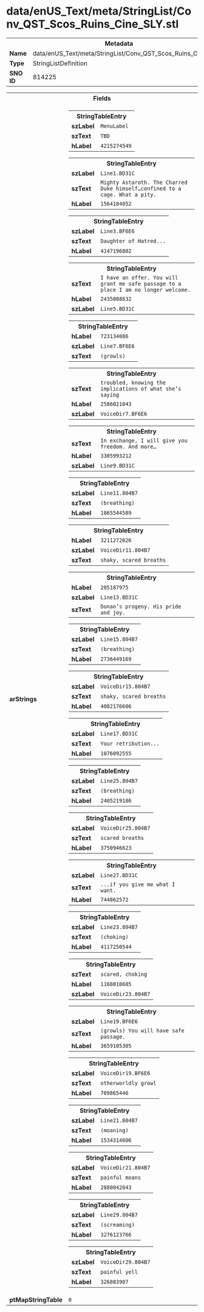 <h1>data/enUS_Text/meta/StringList/Conv_QST_Scos_Ruins_Cine_SLY.stl</h1><table><tr><th colspan="100%">Metadata</th></tr><tr><td><b>Name</b></td><td>data/enUS_Text/meta/StringList/Conv_QST_Scos_Ruins_Cine_SLY.stl</td></tr><tr><td><b>Type</b></td><td>StringListDefinition</td></tr><tr><td><b>SNO ID</b></td><td>814225</td></tr></table>

<table><tr><th colspan="100%">Fields</th></tr><tr><td><b>arStrings</b></td><td><table><tr><th colspan="100%">StringTableEntry</th></tr><tr><td><b>szLabel</b></td><td><code>MenuLabel</code></td></tr><tr><td><b>szText</b></td><td><code>TBD</code></td></tr><tr><td><b>hLabel</b></td><td><code>4215274549</code></td></tr></table>


<table><tr><th colspan="100%">StringTableEntry</th></tr><tr><td><b>szLabel</b></td><td><code>Line1.BD31C</code></td></tr><tr><td><b>szText</b></td><td><code>Mighty Astaroth. The Charred Duke himself…confined to a cage. What a pity.</code></td></tr><tr><td><b>hLabel</b></td><td><code>1564184052</code></td></tr></table>


<table><tr><th colspan="100%">StringTableEntry</th></tr><tr><td><b>szLabel</b></td><td><code>Line3.BF6E6</code></td></tr><tr><td><b>szText</b></td><td><code>Daughter of Hatred...</code></td></tr><tr><td><b>hLabel</b></td><td><code>4147196802</code></td></tr></table>


<table><tr><th colspan="100%">StringTableEntry</th></tr><tr><td><b>szText</b></td><td><code>I have an offer. You will grant me safe passage to a place I am no longer welcome.</code></td></tr><tr><td><b>hLabel</b></td><td><code>2435088632</code></td></tr><tr><td><b>szLabel</b></td><td><code>Line5.BD31C</code></td></tr></table>


<table><tr><th colspan="100%">StringTableEntry</th></tr><tr><td><b>hLabel</b></td><td><code>723134086</code></td></tr><tr><td><b>szLabel</b></td><td><code>Line7.BF6E6</code></td></tr><tr><td><b>szText</b></td><td><code>(growls)</code></td></tr></table>


<table><tr><th colspan="100%">StringTableEntry</th></tr><tr><td><b>szText</b></td><td><code>troubled, knowing the implications of what she’s saying</code></td></tr><tr><td><b>hLabel</b></td><td><code>2586021043</code></td></tr><tr><td><b>szLabel</b></td><td><code>VoiceDir7.BF6E6</code></td></tr></table>


<table><tr><th colspan="100%">StringTableEntry</th></tr><tr><td><b>szText</b></td><td><code>In exchange, I will give you freedom. And more…</code></td></tr><tr><td><b>hLabel</b></td><td><code>3305993212</code></td></tr><tr><td><b>szLabel</b></td><td><code>Line9.BD31C</code></td></tr></table>


<table><tr><th colspan="100%">StringTableEntry</th></tr><tr><td><b>szLabel</b></td><td><code>Line11.804B7</code></td></tr><tr><td><b>szText</b></td><td><code>(breathing)</code></td></tr><tr><td><b>hLabel</b></td><td><code>1865544589</code></td></tr></table>


<table><tr><th colspan="100%">StringTableEntry</th></tr><tr><td><b>hLabel</b></td><td><code>3211272026</code></td></tr><tr><td><b>szLabel</b></td><td><code>VoiceDir11.804B7</code></td></tr><tr><td><b>szText</b></td><td><code>shaky, scared breaths</code></td></tr></table>


<table><tr><th colspan="100%">StringTableEntry</th></tr><tr><td><b>hLabel</b></td><td><code>205187975</code></td></tr><tr><td><b>szLabel</b></td><td><code>Line13.BD31C</code></td></tr><tr><td><b>szText</b></td><td><code>Donan’s progeny. His pride and joy.</code></td></tr></table>


<table><tr><th colspan="100%">StringTableEntry</th></tr><tr><td><b>szLabel</b></td><td><code>Line15.804B7</code></td></tr><tr><td><b>szText</b></td><td><code>(breathing)</code></td></tr><tr><td><b>hLabel</b></td><td><code>2736449169</code></td></tr></table>


<table><tr><th colspan="100%">StringTableEntry</th></tr><tr><td><b>szLabel</b></td><td><code>VoiceDir15.804B7</code></td></tr><tr><td><b>szText</b></td><td><code>shaky, scared breaths</code></td></tr><tr><td><b>hLabel</b></td><td><code>4082176606</code></td></tr></table>


<table><tr><th colspan="100%">StringTableEntry</th></tr><tr><td><b>szLabel</b></td><td><code>Line17.BD31C</code></td></tr><tr><td><b>szText</b></td><td><code>Your retribution...</code></td></tr><tr><td><b>hLabel</b></td><td><code>1076092555</code></td></tr></table>


<table><tr><th colspan="100%">StringTableEntry</th></tr><tr><td><b>szLabel</b></td><td><code>Line25.804B7</code></td></tr><tr><td><b>szText</b></td><td><code>(breathing)</code></td></tr><tr><td><b>hLabel</b></td><td><code>2405219186</code></td></tr></table>


<table><tr><th colspan="100%">StringTableEntry</th></tr><tr><td><b>szLabel</b></td><td><code>VoiceDir25.804B7</code></td></tr><tr><td><b>szText</b></td><td><code>scared breaths</code></td></tr><tr><td><b>hLabel</b></td><td><code>3750946623</code></td></tr></table>


<table><tr><th colspan="100%">StringTableEntry</th></tr><tr><td><b>szLabel</b></td><td><code>Line27.BD31C</code></td></tr><tr><td><b>szText</b></td><td><code>...if you give me what I want.</code></td></tr><tr><td><b>hLabel</b></td><td><code>744862572</code></td></tr></table>


<table><tr><th colspan="100%">StringTableEntry</th></tr><tr><td><b>szLabel</b></td><td><code>Line23.804B7</code></td></tr><tr><td><b>szText</b></td><td><code>(choking)</code></td></tr><tr><td><b>hLabel</b></td><td><code>4117250544</code></td></tr></table>


<table><tr><th colspan="100%">StringTableEntry</th></tr><tr><td><b>szText</b></td><td><code>scared, choking</code></td></tr><tr><td><b>hLabel</b></td><td><code>1168010685</code></td></tr><tr><td><b>szLabel</b></td><td><code>VoiceDir23.804B7</code></td></tr></table>


<table><tr><th colspan="100%">StringTableEntry</th></tr><tr><td><b>szLabel</b></td><td><code>Line19.BF6E6</code></td></tr><tr><td><b>szText</b></td><td><code>(growls) You will have safe passage.</code></td></tr><tr><td><b>hLabel</b></td><td><code>3659105305</code></td></tr></table>


<table><tr><th colspan="100%">StringTableEntry</th></tr><tr><td><b>szLabel</b></td><td><code>VoiceDir19.BF6E6</code></td></tr><tr><td><b>szText</b></td><td><code>otherworldly growl</code></td></tr><tr><td><b>hLabel</b></td><td><code>709865446</code></td></tr></table>


<table><tr><th colspan="100%">StringTableEntry</th></tr><tr><td><b>szLabel</b></td><td><code>Line21.804B7</code></td></tr><tr><td><b>szText</b></td><td><code>(moaning)</code></td></tr><tr><td><b>hLabel</b></td><td><code>1534314606</code></td></tr></table>


<table><tr><th colspan="100%">StringTableEntry</th></tr><tr><td><b>szLabel</b></td><td><code>VoiceDir21.804B7</code></td></tr><tr><td><b>szText</b></td><td><code>painful moans</code></td></tr><tr><td><b>hLabel</b></td><td><code>2880042043</code></td></tr></table>


<table><tr><th colspan="100%">StringTableEntry</th></tr><tr><td><b>szLabel</b></td><td><code>Line29.804B7</code></td></tr><tr><td><b>szText</b></td><td><code>(screaming)</code></td></tr><tr><td><b>hLabel</b></td><td><code>3276123766</code></td></tr></table>


<table><tr><th colspan="100%">StringTableEntry</th></tr><tr><td><b>szLabel</b></td><td><code>VoiceDir29.804B7</code></td></tr><tr><td><b>szText</b></td><td><code>painful yell</code></td></tr><tr><td><b>hLabel</b></td><td><code>326883907</code></td></tr></table>


</td></tr><tr><td><b>ptMapStringTable</b></td><td><code>0</code></td></tr></table>

